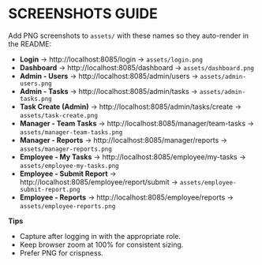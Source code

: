 # SCREENSHOTS GUIDE

Add PNG screenshots to `assets/` with these names so they auto-render in the README:

- **Login** → http://localhost:8085/login → `assets/login.png`
- **Dashboard** → http://localhost:8085/dashboard → `assets/dashboard.png`
- **Admin - Users** → http://localhost:8085/admin/users → `assets/admin-users.png`
- **Admin - Tasks** → http://localhost:8085/admin/tasks → `assets/admin-tasks.png`
- **Task Create (Admin)** → http://localhost:8085/admin/tasks/create → `assets/task-create.png`
- **Manager - Team Tasks** → http://localhost:8085/manager/team-tasks → `assets/manager-team-tasks.png`
- **Manager - Reports** → http://localhost:8085/manager/reports → `assets/manager-reports.png`
- **Employee - My Tasks** → http://localhost:8085/employee/my-tasks → `assets/employee-my-tasks.png`
- **Employee - Submit Report** → http://localhost:8085/employee/report/submit → `assets/employee-submit-report.png`
- **Employee - Reports** → http://localhost:8085/employee/reports → `assets/employee-reports.png`

**Tips**
- Capture after logging in with the appropriate role.
- Keep browser zoom at 100% for consistent sizing.
- Prefer PNG for crispness.
